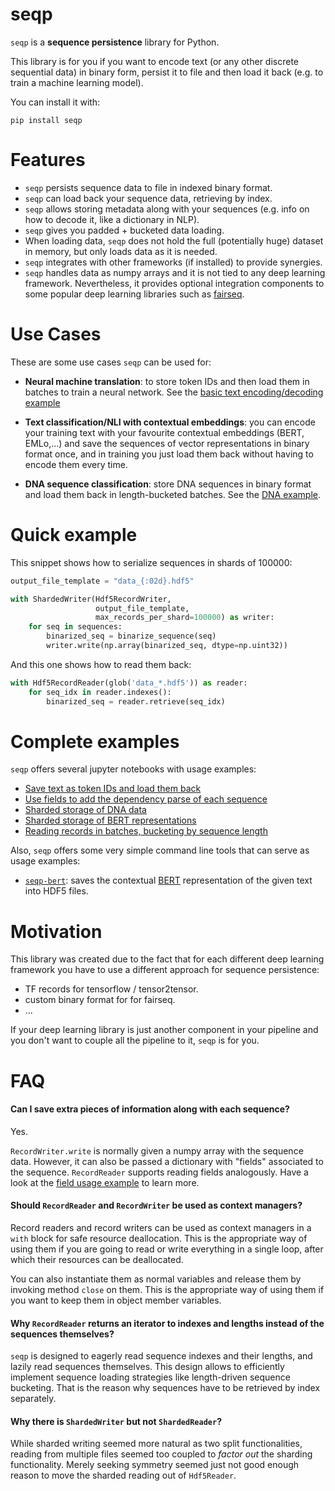 # seqp

`seqp` is a **sequence persistence** library for Python.

This library is for you if you want to encode text (or any
 other discrete sequential data) in binary form, persist
 it to file and then load it back (e.g. to
 train a machine learning model).
 
You can install it with:
 
```
pip install seqp
```


# Features

- `seqp` persists sequence data to file in indexed binary format.
- `seqp` can load back your sequence data, retrieving by index.
- `seqp` allows storing metadata along with your sequences
  (e.g. info on how to decode it, like a dictionary in NLP).
- `seqp` gives you padded + bucketed data loading.
- When loading data, `seqp` does not hold the full
  (potentially huge) dataset in memory, but only loads
  data as it is needed.
- `seqp` integrates with other frameworks (if installed)
  to provide synergies.
- `seqp` handles data as numpy arrays and it is not tied to
  any deep learning framework. Nevertheless, it provides
  optional integration components to some popular deep
  learning libraries such as [fairseq](https://github.com/pytorch/fairseq/).

# Use Cases

These are some use cases `seqp` can be used for:

- **Neural machine translation**: to store token IDs and then load them
in batches to train a neural network. See the
[basic text encoding/decoding example](./examples/basic_read_write.ipynb)

- **Text classification/NLI with contextual embeddings**: you can encode your
training text with your favourite contextual embeddings (BERT, EMLo,...)
and save the sequences of vector representations in binary format once,
and in training you just load them back without having to encode them
every time.

- **DNA sequence classification**: store DNA sequences in binary
format and load them back in length-bucketed batches.
See the [DNA example](./examples/sharded_storage.ipynb).

# Quick example

This snippet shows how to serialize sequences in shards of 100000:

```Python
output_file_template = "data_{:02d}.hdf5"

with ShardedWriter(Hdf5RecordWriter,
                   output_file_template,
                   max_records_per_shard=100000) as writer:
    for seq in sequences:
        binarized_seq = binarize_sequence(seq)
        writer.write(np.array(binarized_seq, dtype=np.uint32))
```

And this one shows how to read them back:

```Python
with Hdf5RecordReader(glob('data_*.hdf5')) as reader:
    for seq_idx in reader.indexes():
        binarized_seq = reader.retrieve(seq_idx)
```

# Complete examples

`seqp` offers several jupyter notebooks with usage examples:

- [Save text as token IDs and load them back](./examples/basic_read_write.ipynb)
- [Use fields to add the dependency parse of each sequence](./examples/fields.ipynb)
- [Sharded storage of DNA data](./examples/sharded_storage.ipynb)
- [Sharded storage of BERT representations](./examples/bert.ipynb)
- [Reading records in batches, bucketing by sequence length](./examples/data_load.ipynb)


Also, `seqp` offers some very simple command line tools that can
serve as usage examples:

- [`seqp-bert`](./tools/seqp-bert.py): saves the contextual
[BERT](https://github.com/huggingface/pytorch-pretrained-BERT)
representation of the given text into HDF5 files.

# Motivation

This library was created due to the fact that for each different deep
learning framework you have to use a different approach for sequence
persistence:
- TF records for tensorflow / tensor2tensor.
- custom binary format for for fairseq.
- ...

If your deep learning library is just another component in your pipeline
and you don't want to couple all the pipeline to it, `seqp` is for you.


# FAQ

#### Can I save extra pieces of information along with each sequence?

Yes.

`RecordWriter.write` is normally given a numpy array with
the sequence data. However, it can also be passed a dictionary
with "fields" associated to the sequence. `RecordReader` supports
reading fields analogously. Have a look at the [field usage
example](./examples/fields.ipynb) to learn more.


#### Should `RecordReader` and `RecordWriter` be used as context managers?

Record readers and record writers can be used as context
managers in a `with` block for safe resource deallocation.
This is the appropriate way of using them if you are going
to read or write everything in a single loop, after which
their resources can be deallocated.

You can also instantiate them as normal variables and release
them by invoking method `close` on them. This is the appropriate
way of using them if you want to keep them in object member
variables.

#### Why `RecordReader` returns an iterator to indexes and lengths instead of the sequences themselves?

`seqp` is designed to eagerly read sequence indexes and their lengths,
and lazily read sequences themselves. This design allows to
efficiently implement sequence loading strategies like
length-driven sequence bucketing.
That is the reason why sequences have to be retrieved by index
separately.

#### Why there is `ShardedWriter` but not `ShardedReader`?

While sharded writing seemed more natural as two split
functionalities, reading from multiple files seemed too
coupled to _factor out_ the sharding functionality. Merely
seeking symmetry seemed just not good enough reason to
move the sharded reading out of `Hdf5Reader`.

